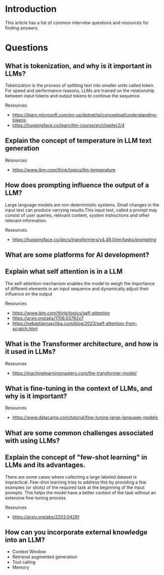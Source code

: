 # Introduction

This article has a list of common interview questions and resources for finding answers.

# Questions

## What is tokenization, and why is it important in LLMs?

Tokenization is the process of splitting text into smaller units called token. For speed and performance reasons, LLMs are trained on the relationship between input tokens and output tokens to continue the sequence. 

Resources:
 - https://learn.microsoft.com/en-us/dotnet/ai/conceptual/understanding-tokens
 - https://huggingface.co/learn/llm-course/en/chapter2/4 

## Explain the concept of temperature in LLM text generation

Resources:
 - https://www.ibm.com/think/topics/llm-temperature

## How does prompting influence the output of a LLM?

Large language models are non deterministic systems. Small changes in the input text can produce varrying results.This input text, called a prompt may consist of user queries, relevant content, system instructions and other relevant information.

Resources:
 - https://huggingface.co/docs/transformers/v4.49.0/en/tasks/prompting

## What are some platforms for AI development?

## Explain what self attention is in a LLM

The self-attention mechanism enables the model to weigh the importance of different elements in an input sequence and dynamically adjust their influence on the output

Resources
 - https://www.ibm.com/think/topics/self-attention
 - https://arxiv.org/abs/1706.03762v7
 - https://sebastianraschka.com/blog/2023/self-attention-from-scratch.html

## What is the Transformer architecture, and how is it used in LLMs?

Resources
 - https://machinelearningmastery.com/the-transformer-model/

## What is fine-tuning in the context of LLMs, and why is it important?

Resources
 - https://www.datacamp.com/tutorial/fine-tuning-large-language-models

## What are some common challenges associated with using LLMs?

## Explain the concept of "few-shot learning" in LLMs and its advantages.

There are some cases where collecting a large labeled dataset is impractical. Few-shot learning tries to address this by providing a few examples (or shots) of the required task at the beginning of the input prompts. This helps the model have a better context of the task without an extensive fine-tuning process.

Resources
 - https://arxiv.org/abs/2203.04291

## How can you incorporate external knowledge into an LLM?

 - Context Window
 - Retrieval augmented generation
 - Tool calling
 - Memory